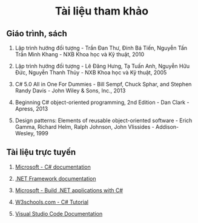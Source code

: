 <h1 align="center"> 
Tài liệu tham khảo
</h1>

## Giáo trình, sách

1. Lập trình hướng đối tượng - Trần Đan Thư, Đinh Bá Tiến, Nguyễn Tấn Trần Minh Khang - NXB Khoa học và Kỹ thuật, 2010

2. Lập trình hướng đối tượng - Lê Đăng Hưng, Tạ Tuấn Anh, Nguyễn Hữu Đức, Nguyễn Thanh Thủy - NXB Khoa học và Kỹ thuật, 2005

3. C# 5.0 All in One For Dummies - Bill Sempf, Chuck Sphar, and Stephen Randy Davis - John Wiley & Sons, Inc., 2013

4. Beginning C# object-oriented programming, 2nd Edition -  Dan Clark - Apress, 2013

5. Design patterns: Elements of reusable object-oriented software - Erich Gamma, Richard Helm, Ralph Johnson, John Vlissides - Addison-Wesley, 1999



## Tài liệu trực tuyến

1. [Microsoft - C# documentation](https://docs.microsoft.com/en-us/dotnet/csharp/)
2. [.NET Framework documentation](https://docs.microsoft.com/en-us/dotnet/framework/)

3. [Microsoft - Build .NET applications with C#](https://docs.microsoft.com/en-us/learn/paths/build-dotnet-applications-csharp/)

4. [W3schools.com - C# Tutorial](https://www.w3schools.com/cs/default.asp)

5. [Visual Studio Code Documentation](https://code.visualstudio.com/docs)

